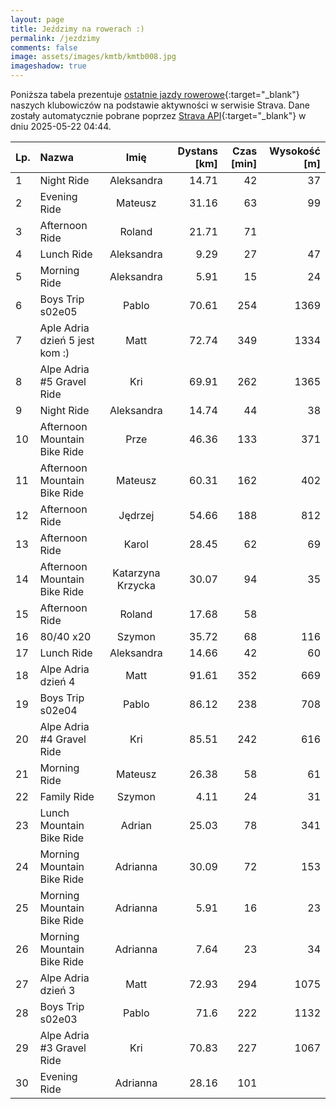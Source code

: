 ```yaml
---
layout: page
title: Jeździmy na rowerach :)
permalink: /jezdzimy
comments: false
image: assets/images/kmtb/kmtb008.jpg
imageshadow: true
---
```


Poniższa tabela prezentuje [ostatnie jazdy rowerowe](https://www.strava.com/clubs/336381){:target="_blank"} naszych klubowiczów na podstawie aktywności w serwisie Strava. Dane zostały automatycznie pobrane poprzez [Strava API](https://developers.strava.com/docs/reference/#api-Clubs-getClubActivitiesById){:target="_blank"} w dniu 2025-05-22 04:44.

Lp. | Nazwa | Imię | Dystans [km] | Czas [min] | Wysokość [m]
:--- | :--- | :---: | ---: | ---: | ---:
1|Night Ride|Aleksandra|14.71|42|37
2|Evening Ride|Mateusz|31.16|63|99
3|Afternoon Ride|Roland|21.71|71|
4|Lunch Ride|Aleksandra|9.29|27|47
5|Morning Ride|Aleksandra|5.91|15|24
6|Boys Trip s02e05|Pablo|70.61|254|1369
7|Aple Adria dzień 5 jest kom :)|Matt|72.74|349|1334
8|Alpe Adria #5 Gravel Ride|Kri|69.91|262|1365
9|Night Ride|Aleksandra|14.74|44|38
10|Afternoon Mountain Bike Ride|Prze|46.36|133|371
11|Afternoon Mountain Bike Ride|Mateusz|60.31|162|402
12|Afternoon Ride|Jędrzej|54.66|188|812
13|Afternoon Ride|Karol|28.45|62|69
14|Afternoon Mountain Bike Ride|Katarzyna Krzycka|30.07|94|35
15|Afternoon Ride|Roland|17.68|58|
16|80/40 x20|Szymon|35.72|68|116
17|Lunch Ride|Aleksandra|14.66|42|60
18|Alpe Adria dzień 4|Matt|91.61|352|669
19|Boys Trip s02e04|Pablo|86.12|238|708
20|Alpe Adria #4 Gravel Ride|Kri|85.51|242|616
21|Morning Ride|Mateusz|26.38|58|61
22|Family Ride|Szymon|4.11|24|31
23|Lunch Mountain Bike Ride|Adrian|25.03|78|341
24|Morning Mountain Bike Ride|Adrianna|30.09|72|153
25|Morning Mountain Bike Ride|Adrianna|5.91|16|23
26|Morning Mountain Bike Ride|Adrianna|7.64|23|34
27|Alpe Adria dzień 3|Matt|72.93|294|1075
28|Boys Trip s02e03|Pablo|71.6|222|1132
29|Alpe Adria #3 Gravel Ride|Kri|70.83|227|1067
30|Evening Ride|Adrianna|28.16|101|
